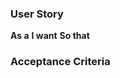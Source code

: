 ### User Story
**As a** <role model> 
**I want** <purpose> 
**So that** <goal> 

### Acceptance Criteria
<spesificialy what goal in this issue>
